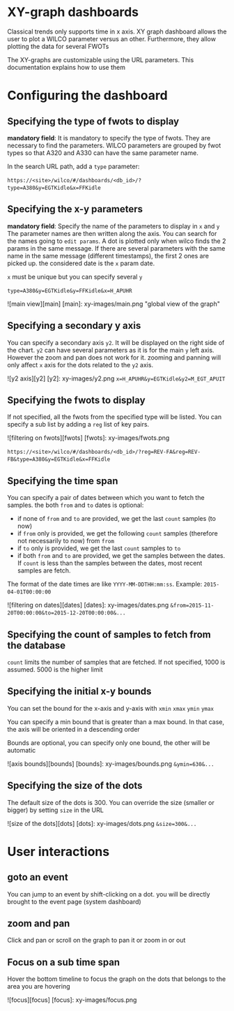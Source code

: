 XY-graph dashboards
======


Classical trends only supports time in x axis. XY graph dashboard allows the user to plot a WILCO parameter versus an other. Furthermore, they allow plotting the data for several FWOTs

The XY-graphs are customizable using the URL parameters. This documentation explains how to use them


# Configuring the dashboard

## Specifying the type of fwots to display
**mandatory field**:
It is mandatory to specify the type of fwots. They are necessary to find the parameters. WILCO parameters are grouped by fwot types so that A320 and A330 can have the same parameter name.

In the search URL path, add a `type` parameter:

`https://<site>/wilco/#/dashboards/<db_id>/?type=A380&y=EGTKidle&x=FFKidle`




## Specifying the x-y parameters
**mandatory field**: Specify the name of the parameters to display in `x` and `y`
The parameter names are then written along the axis. You can search for the names going to `edit params`. A dot is plotted only when wilco finds the 2 params in the same message. If there are several parameters with the same name in the same message (different timestamps), the first 2 ones are picked up. the considered date is the `x` param date.

`x` must be unique but you can specify several `y`

`type=A380&y=EGTKidle&y=FFKidle&x=H_APUHR`

![main view][main]
[main]: xy-images/main.png "global view of the graph"

## Specifying a secondary y axis
You can specify a secondary axis `y2`. It will be displayed on the right side of the chart. `y2` can have several parameters as it is for the main `y` left axis. However the zoom and pan does not work for it. zooming and panning will only affect `x` axis for the dots related to the `y2` axis.

![y2 axis][y2]
[y2]: xy-images/y2.png
`x=H_APUHR&y=EGTKidle&y2=M_EGT_APUIT`

## Specifying the fwots to display
If not specified, all the fwots from the specified type will be listed. You can specify a sub list by adding a `reg` list of key pairs.

![filtering on fwots][fwots]
[fwots]: xy-images/fwots.png

`https://<site>/wilco/#/dashboards/<db_id>/?reg=REV-FA&reg=REV-FB&type=A380&y=EGTKidle&x=FFKidle`

## Specifying the time span
You can specify a pair of dates between which you want to fetch the samples. the both `from` and `to` dates is optional:
* if none of `from` and `to` are provided, we get the last `count` samples (to now)
* if `from` only is provided, we get the following `count` samples (therefore not necessarily to now) from `from`
* if `to` only is provided, we get the last `count` samples to `to`
* if both `from` and `to` are provided, we get the samples between the dates. If `count` is less than the samples between the dates, most recent samples are fetch.

The format of the date times are like `YYYY-MM-DDTHH:mm:ss`. Example: `2015-04-01T00:00:00`

![filtering on dates][dates]
[dates]: xy-images/dates.png
`&from=2015-11-20T00:00:00&to=2015-12-20T00:00:00&...`

## Specifying the count of samples to fetch from the database
`count` limits the number of samples that are fetched. If not specified, 1000 is assumed. 5000 is the higher limit

## Specifying the initial x-y bounds
You can set the bound for the x-axis and y-axis with `xmin` `xmax` `ymin` `ymax`

You can specify a min bound that is greater than a max bound. In that case, the axis will be oriented in a descending order

Bounds are optional, you can specify only one bound, the other will be automatic

![axis bounds][bounds]
[bounds]: xy-images/bounds.png
`&ymin=630&...`

## Specifying the size of the dots

The default size of the dots is 300. You can override the size (smaller or bigger) by setting `size` in the URL

![size of the dots][dots]
[dots]: xy-images/dots.png
`&size=300&...`


# User interactions

## goto an event
You can jump to an event by shift-clicking on a dot. you will be directly brought to the event page (system dashboard)

## zoom and pan
Click and pan or scroll on the graph to pan it or zoom in or out

## Focus on a sub time span
Hover the bottom timeline to focus the graph on the dots that belongs to the area you are hovering

![focus][focus]
[focus]: xy-images/focus.png

